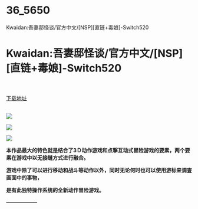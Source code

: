 # 36_5650
Kwaidan:吾妻邸怪谈/官方中文/[NSP][直链+毒娘]-Switch520
# Kwaidan:吾妻邸怪谈/官方中文/[NSP][直链+毒娘]-Switch520
 <br/></br>
[下载地址](https://www.switch520.cc/article/5650 "下载地址")
<br/></br>

<p><span><strong><img src="https://ae01.alicdn.com/kf/Uf4a5456f6e23423ea25d9ce9c52783a87.jpg"></strong></span></p>
<p><span><strong><img src="https://ae01.alicdn.com/kf/Ud1f43a2fc8404b7f9f400aa56b1b2a9eW.jpg"></strong></span></p>
<p><span><strong><img src="https://ae01.alicdn.com/kf/U58ee220adf4e49daba936953fb21546bh.jpg"></strong></span></p>
<p><span><strong>本作品最大的特色就是结合了3Ｄ动作游戏和点撃互动式冒险游戏的要素，两个要素在游戏中以无接缝方式进行融合。</strong></span></p>
<p><span><strong>游戏中除了可以进行移动和战斗等动作以外，同时无论何时也可以使用游标来调査画面中的事物，</strong></span></p>
<p><span><strong>是有此独特操作系统的全新动作冒险游戏。</strong></span></p>
<p><span><strong>——————</strong></span></p>
